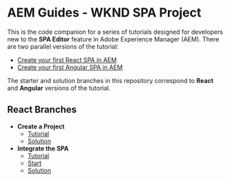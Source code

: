 # AEM Guides - WKND SPA Project

This is the code companion for a series of tutorials designed for developers new to the **SPA Editor** feature in Adobe Experience Manager (AEM). There are two parallel versions of the tutorial:

* [Create your first React SPA in AEM](https://docs.adobe.com/content/help/en/experience-manager-learn/tutorials/develop-spa-react/overview.html)
* [Create your first Angular SPA in AEM](https://docs-stg.corp.adobe.com/content/help/en/experience-manager-learn/tutorials/develop-spa-angular/overview.html)

The starter and solution branches in this repository correspond to **React** and **Angular** versions of the tutorial.

## React Branches

* **Create a Project**
  * [Tutorial](https://docs.adobe.com/content/help/en/experience-manager-learn/tutorials/develop-spa-react/create-project.html)
  * [Solution](https://github.com/adobe/aem-guides-wknd-spa/tree/React/create-project-solution)
* **Integrate the SPA**
  * [Tutorial](https://docs.adobe.com/content/help/en/experience-manager-learn/tutorials/develop-spa-react/integrate-spa.html)
  * [Start](https://github.com/adobe/aem-guides-wknd-spa/tree/React/integrate-spa-start)
  * [Solution](https://github.com/adobe/aem-guides-wknd-spa/tree/React/integrate-spa-solution)